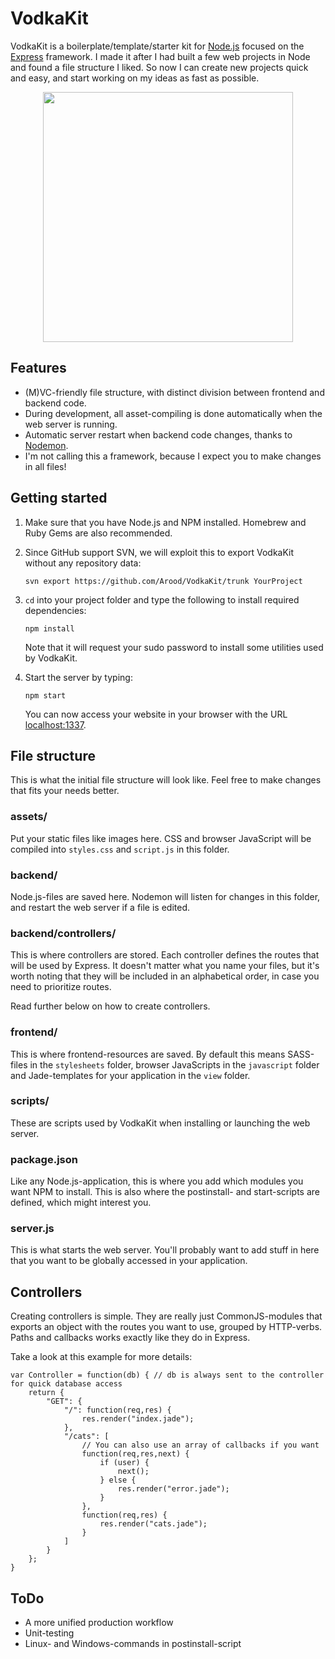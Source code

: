 # VodkaKit

VodkaKit is a boilerplate/template/starter kit for [Node.js](http://nodejs.org) focused on the [Express](http://expressjs.com) framework. I made it after I had built a few web projects in Node and found a file structure I liked. So now I can create new projects quick and easy, and start working on my ideas as fast as possible.

<p style="text-align: center"><img src="https://raw.github.com/Arood/VodkaKit/master/assets/images/vodkakit.png" height="400" style="height: 400px" /></p>

## Features

* (M)VC-friendly file structure, with distinct division between frontend and backend code.
* During development, all asset-compiling is done automatically when the web server is running.
* Automatic server restart when backend code changes, thanks to [Nodemon](https://github.com/remy/nodemon).
* I'm not calling this a framework, because I expect you to make changes in all files!

## Getting started

1.  Make sure that you have Node.js and NPM installed. Homebrew and Ruby Gems are also recommended.

2.  Since GitHub support SVN, we will exploit this to export VodkaKit without any repository data:

        svn export https://github.com/Arood/VodkaKit/trunk YourProject

3.  `cd` into your project folder and type the following to install required dependencies:

        npm install
    
    Note that it will request your sudo password to install some utilities used by VodkaKit.

4.  Start the server by typing:

        npm start
        
    You can now access your website in your browser with the URL [localhost:1337](http://localhost:1337).
    
## File structure

This is what the initial file structure will look like. Feel free to make changes that fits your needs better.

### assets/

Put your static files like images here. CSS and browser JavaScript will be compiled into `styles.css` and `script.js` in this folder.

### backend/

Node.js-files are saved here. Nodemon will listen for changes in this folder, and restart the web server if a file is edited.

### backend/controllers/

This is where controllers are stored. Each controller defines the routes that will be used by Express. It doesn't matter what you name your files, but it's worth noting that they will be included in an alphabetical order, in case you need to prioritize routes.

Read further below on how to create controllers.

### frontend/

This is where frontend-resources are saved. By default this means SASS-files in the `stylesheets` folder, browser JavaScripts in the `javascript` folder and Jade-templates for your application in the `view` folder.

### scripts/

These are scripts used by VodkaKit when installing or launching the web server.

### package.json

Like any Node.js-application, this is where you add which modules you want NPM to install. This is also where the postinstall- and start-scripts are defined, which might interest you.

### server.js

This is what starts the web server. You'll probably want to add stuff in here that you want to be globally accessed in your application.

## Controllers

Creating controllers is simple. They are really just CommonJS-modules that exports an object with the routes you want to use, grouped by HTTP-verbs. Paths and callbacks works exactly like they do in Express.

Take a look at this example for more details:

    var Controller = function(db) { // db is always sent to the controller for quick database access
        return {
        	"GET": {
        		"/": function(req,res) {
        			res.render("index.jade");
        		},
        		"/cats": [
        		    // You can also use an array of callbacks if you want
        			function(req,res,next) {
        				if (user) {
        					next();
        				} else {
        					res.render("error.jade");
        				}
        			},
        			function(req,res) {
        				res.render("cats.jade");
        			}
        		]
        	}
        };
    }

## ToDo

* A more unified production workflow
* Unit-testing
* Linux- and Windows-commands in postinstall-script
